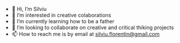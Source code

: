- 👋 Hi, I’m Silviu 
- 👀 I’m interested in creative colaborations 
- 🌱 I’m currently learning how to be a father 
- 💞️ I’m looking to collaborate on creative and critical thiking projects 
- 📫 How to reach me is by email at silviu.florentin@gmail.com

<!---
silviuadv/silviuadv is a ✨ special ✨ repository because its `README.md` (this file) appears on your GitHub profile.
You can click the Preview link to take a look at your changes.
--->
